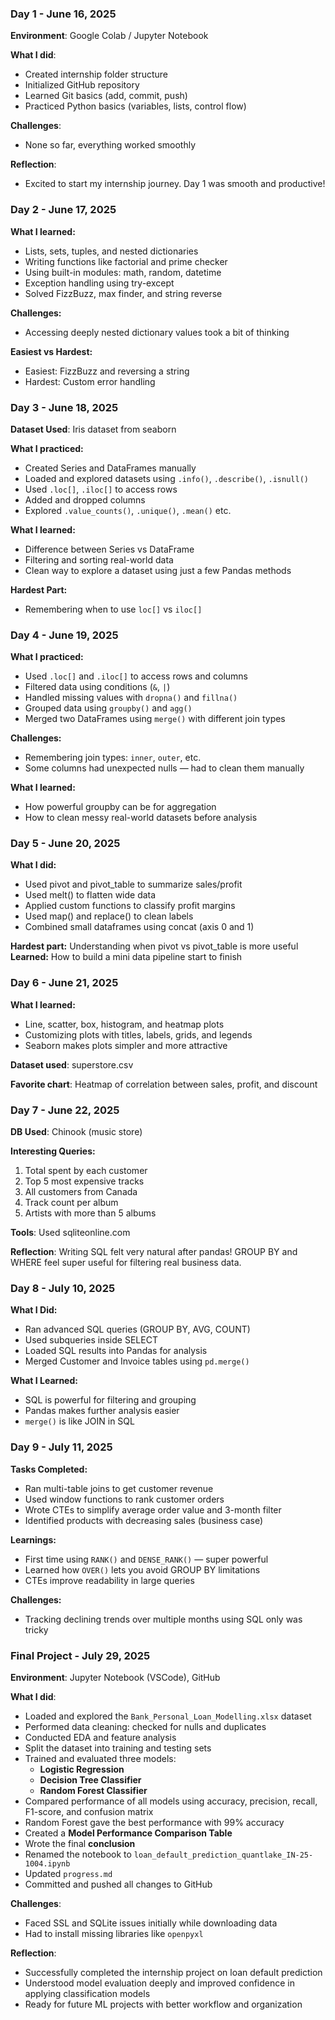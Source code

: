 ### Day 1 - June 16, 2025

**Environment**: Google Colab / Jupyter Notebook

**What I did**:
- Created internship folder structure
- Initialized GitHub repository
- Learned Git basics (add, commit, push)
- Practiced Python basics (variables, lists, control flow)

**Challenges**:
- None so far, everything worked smoothly

**Reflection**:
- Excited to start my internship journey. Day 1 was smooth and productive!


### Day 2 - June 17, 2025

**What I learned:**
- Lists, sets, tuples, and nested dictionaries
- Writing functions like factorial and prime checker
- Using built-in modules: math, random, datetime
- Exception handling using try-except
- Solved FizzBuzz, max finder, and string reverse

**Challenges:**
- Accessing deeply nested dictionary values took a bit of thinking

**Easiest vs Hardest:**
- Easiest: FizzBuzz and reversing a string
- Hardest: Custom error handling

### Day 3 - June 18, 2025

**Dataset Used**: Iris dataset from seaborn

**What I practiced:**
- Created Series and DataFrames manually
- Loaded and explored datasets using `.info()`, `.describe()`, `.isnull()`
- Used `.loc[]`, `.iloc[]` to access rows
- Added and dropped columns
- Explored `.value_counts()`, `.unique()`, `.mean()` etc.

**What I learned:**
- Difference between Series vs DataFrame
- Filtering and sorting real-world data
- Clean way to explore a dataset using just a few Pandas methods

**Hardest Part:**
- Remembering when to use `loc[]` vs `iloc[]`


### Day 4 - June 19, 2025

**What I practiced:**
- Used `.loc[]` and `.iloc[]` to access rows and columns
- Filtered data using conditions (`&`, `|`)
- Handled missing values with `dropna()` and `fillna()`
- Grouped data using `groupby()` and `agg()`
- Merged two DataFrames using `merge()` with different join types

**Challenges:**
- Remembering join types: `inner`, `outer`, etc.
- Some columns had unexpected nulls — had to clean them manually

**What I learned:**
- How powerful groupby can be for aggregation
- How to clean messy real-world datasets before analysis

### Day 5 - June 20, 2025

**What I did:**
- Used pivot and pivot_table to summarize sales/profit
- Used melt() to flatten wide data
- Applied custom functions to classify profit margins
- Used map() and replace() to clean labels
- Combined small dataframes using concat (axis 0 and 1)

**Hardest part:** Understanding when pivot vs pivot_table is more useful  
**Learned:** How to build a mini data pipeline start to finish


### Day 6 - June 21, 2025

**What I learned:**
- Line, scatter, box, histogram, and heatmap plots
- Customizing plots with titles, labels, grids, and legends
- Seaborn makes plots simpler and more attractive

**Dataset used**: superstore.csv

**Favorite chart**: Heatmap of correlation between sales, profit, and discount


### Day 7 - June 22, 2025

**DB Used**: Chinook (music store)

**Interesting Queries:**
1. Total spent by each customer
2. Top 5 most expensive tracks
3. All customers from Canada
4. Track count per album
5. Artists with more than 5 albums

**Tools**: Used sqliteonline.com

**Reflection**: Writing SQL felt very natural after pandas! GROUP BY and WHERE feel super useful for filtering real business data.

### Day 8 - July 10, 2025

**What I Did:**
- Ran advanced SQL queries (GROUP BY, AVG, COUNT)
- Used subqueries inside SELECT
- Loaded SQL results into Pandas for analysis
- Merged Customer and Invoice tables using `pd.merge()`

**What I Learned:**
- SQL is powerful for filtering and grouping
- Pandas makes further analysis easier
- `merge()` is like JOIN in SQL


### Day 9 - July 11, 2025

**Tasks Completed:**
- Ran multi-table joins to get customer revenue
- Used window functions to rank customer orders
- Wrote CTEs to simplify average order value and 3-month filter
- Identified products with decreasing sales (business case)

**Learnings:**
- First time using `RANK()` and `DENSE_RANK()` — super powerful
- Learned how `OVER()` lets you avoid GROUP BY limitations
- CTEs improve readability in large queries

**Challenges:**
- Tracking declining trends over multiple months using SQL only was tricky



### Final Project - July 29, 2025

**Environment**: Jupyter Notebook (VSCode), GitHub

**What I did**:
- Loaded and explored the `Bank_Personal_Loan_Modelling.xlsx` dataset  
- Performed data cleaning: checked for nulls and duplicates  
- Conducted EDA and feature analysis  
- Split the dataset into training and testing sets  
- Trained and evaluated three models:  
  - **Logistic Regression**  
  - **Decision Tree Classifier**  
  - **Random Forest Classifier**  
- Compared performance of all models using accuracy, precision, recall, F1-score, and confusion matrix  
- Random Forest gave the best performance with 99% accuracy  
- Created a **Model Performance Comparison Table**  
- Wrote the final **conclusion**  
- Renamed the notebook to `loan_default_prediction_quantlake_IN-25-1004.ipynb`  
- Updated `progress.md`  
- Committed and pushed all changes to GitHub  

**Challenges**:
- Faced SSL and SQLite issues initially while downloading data  
- Had to install missing libraries like `openpyxl`  

**Reflection**:
- Successfully completed the internship project on loan default prediction  
- Understood model evaluation deeply and improved confidence in applying classification models  
- Ready for future ML projects with better workflow and organization  
